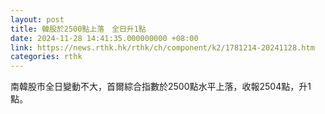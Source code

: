 ```yaml
---
layout: post
title: 韓股於2500點上落　全日升1點
date: 2024-11-28 14:41:35.000000000 +08:00
link: https://news.rthk.hk/rthk/ch/component/k2/1781214-20241128.htm
categories: rthk
---
```


南韓股市全日變動不大，首爾綜合指數於2500點水平上落，收報2504點，升1點。
